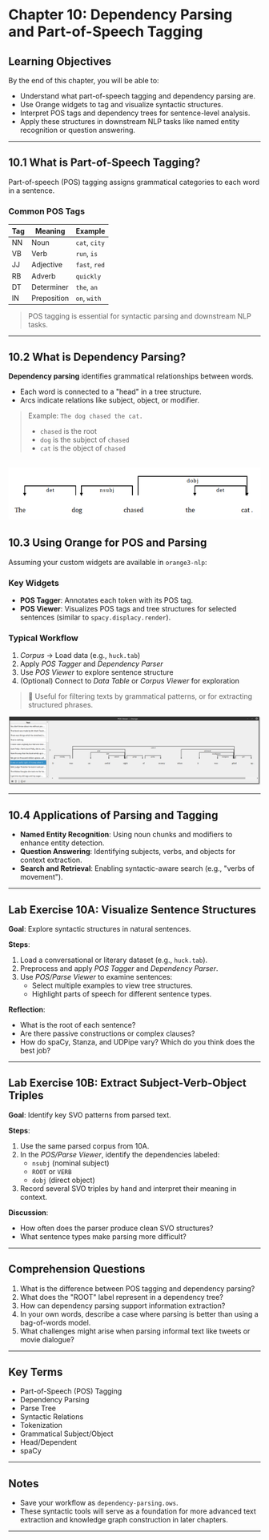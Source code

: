 # Chapter 10: Dependency Parsing and Part-of-Speech Tagging

## Learning Objectives

By the end of this chapter, you will be able to:

- Understand what part-of-speech tagging and dependency parsing are.
- Use Orange widgets to tag and visualize syntactic structures.
- Interpret POS tags and dependency trees for sentence-level analysis.
- Apply these structures in downstream NLP tasks like named entity recognition or question answering.

---

## 10.1 What is Part-of-Speech Tagging?

Part-of-speech (POS) tagging assigns grammatical categories to each word in a sentence.

### Common POS Tags

| Tag | Meaning       | Example        |
|-----|---------------|----------------|
| NN  | Noun          | `cat`, `city`  |
| VB  | Verb          | `run`, `is`    |
| JJ  | Adjective     | `fast`, `red`  |
| RB  | Adverb        | `quickly`      |
| DT  | Determiner    | `the`, `an`    |
| IN  | Preposition   | `on`, `with`   |

> POS tagging is essential for syntactic parsing and downstream NLP tasks.

---

## 10.2 What is Dependency Parsing?

**Dependency parsing** identifies grammatical relationships between words.

- Each word is connected to a "head" in a tree structure.
- Arcs indicate relations like subject, object, or modifier.

> Example:
> `The dog chased the cat.`
> - `chased` is the root
> - `dog` is the subject of `chased`
> - `cat` is the object of `chased`

![Example Part of Speech parsing for The dog chased the cat.](example-pos.png)
---

## 10.3 Using Orange for POS and Parsing

Assuming your custom widgets are available in `orange3-nlp`:

### Key Widgets

- **POS Tagger**: Annotates each token with its POS tag.
- **POS Viewer**: Visualizes POS tags and tree structures for selected sentences (similar to `spacy.displacy.render`).

### Typical Workflow

1. *Corpus* → Load data (e.g., `huck.tab`)
2. Apply *POS Tagger* and *Dependency Parser*
3. Use *POS Viewer* to explore sentence structure
4. (Optional) Connect to *Data Table* or *Corpus Viewer* for exploration

> 🧠 Useful for filtering texts by grammatical patterns, or for extracting structured phrases.

![Figure X. Part of Speech Viewer with Adventures of Huckleberry Fin.](huck-pos-viewer.png)

---

## 10.4 Applications of Parsing and Tagging

- **Named Entity Recognition**: Using noun chunks and modifiers to enhance entity detection.
- **Question Answering**: Identifying subjects, verbs, and objects for context extraction.
- **Search and Retrieval**: Enabling syntactic-aware search (e.g., "verbs of movement").

---

## Lab Exercise 10A: Visualize Sentence Structures

**Goal**: Explore syntactic structures in natural sentences.

**Steps**:

1. Load a conversational or literary dataset (e.g., `huck.tab`).
2. Preprocess and apply *POS Tagger* and *Dependency Parser*.
3. Use *POS/Parse Viewer* to examine sentences:
   - Select multiple examples to view tree structures.
   - Highlight parts of speech for different sentence types.

**Reflection**:
- What is the root of each sentence?
- Are there passive constructions or complex clauses?
- How do spaCy, Stanza, and UDPipe vary?  Which do you think does the best job?

---

## Lab Exercise 10B: Extract Subject-Verb-Object Triples

**Goal**: Identify key SVO patterns from parsed text.

**Steps**:

1. Use the same parsed corpus from 10A.
2. In the *POS/Parse Viewer*, identify the dependencies labeled:
   - `nsubj` (nominal subject)
   - `ROOT` or `VERB`
   - `dobj` (direct object)
3. Record several SVO triples by hand and interpret their meaning in context.

**Discussion**:
- How often does the parser produce clean SVO structures?
- What sentence types make parsing more difficult?

---

## Comprehension Questions

1. What is the difference between POS tagging and dependency parsing?
2. What does the "ROOT" label represent in a dependency tree?
3. How can dependency parsing support information extraction?
4. In your own words, describe a case where parsing is better than using a bag-of-words model.
5. What challenges might arise when parsing informal text like tweets or movie dialogue?

---

## Key Terms

- Part-of-Speech (POS) Tagging
- Dependency Parsing
- Parse Tree
- Syntactic Relations
- Tokenization
- Grammatical Subject/Object
- Head/Dependent
- spaCy

---

## Notes

- Save your workflow as `dependency-parsing.ows`.
- These syntactic tools will serve as a foundation for more advanced text extraction and knowledge graph construction in later chapters.

---

